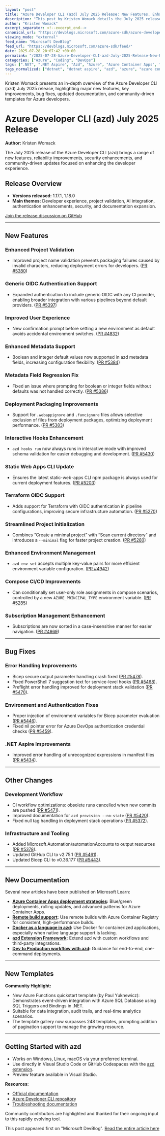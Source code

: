 ```yaml
---
layout: "post"
title: "Azure Developer CLI (azd) July 2025 Release: New Features, Enhancements, and Community Updates"
description: "This post by Kristen Womack details the July 2025 release (versions 1.17.1 and 1.18.0) of the Azure Developer CLI (azd). It covers new features, reliability improvements, bug fixes, workflow enhancements, new documentation, and contributions from the developer community."
author: "Kristen Womack"
excerpt_separator: <!--excerpt_end-->
canonical_url: "https://devblogs.microsoft.com/azure-sdk/azure-developer-cli-azd-july-2025/"
viewing_mode: "external"
feed_name: "Microsoft DevBlog"
feed_url: "https://devblogs.microsoft.com/azure-sdk/feed/"
date: 2025-07-28 20:07:42 +00:00
permalink: "/2025-07-28-Azure-Developer-CLI-azd-July-2025-Release-New-Features-Enhancements-and-Community-Updates.html"
categories: ["Azure", "Coding", "DevOps"]
tags: [".NET", ".NET Aspire", "Azd", "Azure", "Azure Container Apps", "Azure Developer CLI", "Azure Functions", "Azure SDK", "Bicep", "CI/CD", "Codespaces", "Coding", "Deployment Packaging", "DevOps", "Docker", "Environment Management", "Event Driven Architecture", "Extension Framework", "GitHub Codespaces", "Java", "JavaScript", "Kubernetes", "News", "OIDC Authentication", "Project Validation", "Python", "Remote Build", "Template Gallery", "Terraform", "Typescript", "VS Code"]
tags_normalized: ["dotnet", "dotnet aspire", "azd", "azure", "azure container apps", "azure developer cli", "azure functions", "azure sdk", "bicep", "cislashcd", "codespaces", "coding", "deployment packaging", "devops", "docker", "environment management", "event driven architecture", "extension framework", "github codespaces", "java", "javascript", "kubernetes", "news", "oidc authentication", "project validation", "python", "remote build", "template gallery", "terraform", "typescript", "vs code"]
---
```


Kristen Womack presents an in-depth overview of the Azure Developer CLI (azd) July 2025 release, highlighting major new features, key improvements, bug fixes, updated documentation, and community-driven templates for Azure developers.<!--excerpt_end-->

# Azure Developer CLI (azd) July 2025 Release

**Author:** Kristen Womack

The July 2025 release of the Azure Developer CLI (azd) brings a range of new features, reliability improvements, security enhancements, and community-driven updates focused on enhancing the developer experience.

## Release Overview

- **Versions released:** 1.17.1, 1.18.0
- **Main themes:** Developer experience, project validation, AI integration, authentication enhancements, secu­rity, and documentation expansion.

[Join the release discussion on GitHub](https://github.com/Azure/azure-dev/discussions/5524)

---

## New Features

### Enhanced Project Validation

- Improved project name validation prevents packaging failures caused by invalid characters, reducing deployment errors for developers. ([PR #5380](https://github.com/Azure/azure-dev/pull/5380))

### Generic OIDC Authentication Support

- Expanded authentication to include generic OIDC with any CI provider, enabling broader integration with various pipelines beyond default providers. ([PR #5397](https://github.com/Azure/azure-dev/pull/5397))

### Improved User Experience

- New confirmation prompt before setting a new environment as default avoids accidental environment switches. ([PR #4832](https://github.com/Azure/azure-dev/pull/4832))

### Enhanced Metadata Support

- Boolean and integer default values now supported in azd metadata fields, increasing configuration flexibility. ([PR #5384](https://github.com/Azure/azure-dev/pull/5384))

### Metadata Field Regression Fix

- Fixed an issue where prompting for boolean or integer fields without defaults was not handled correctly. ([PR #5386](https://github.com/Azure/azure-dev/pull/5386))

### Deployment Packaging Improvements

- Support for `.webappignore` and `.funcignore` files allows selective exclusion of files from deployment packages, optimizing deployment performance. ([PR #5383](https://github.com/Azure/azure-dev/pull/5383))

### Interactive Hooks Enhancement

- `azd hooks run` now always runs in interactive mode with improved schema validation for easier debugging and development. ([PR #5430](https://github.com/Azure/azure-dev/pull/5430))

### Static Web Apps CLI Update

- Ensures the latest static-web-apps CLI npm package is always used for current deployment features. ([PR #5203](https://github.com/Azure/azure-dev/pull/5203))

### Terraform OIDC Support

- Adds support for Terraform with OIDC authentication in pipeline configurations, improving secure infrastructure automation. ([PR #5270](https://github.com/Azure/azure-dev/pull/5270))

### Streamlined Project Initialization

- Combines “Create a minimal project” with “Scan current directory” and introduces a `--minimal` flag for faster project creation. ([PR #5280](https://github.com/Azure/azure-dev/pull/5280))

### Enhanced Environment Management

- `azd env set` accepts multiple key-value pairs for more efficient environment variable configuration. ([PR #4942](https://github.com/Azure/azure-dev/pull/4942))

### Compose CI/CD Improvements

- Can conditionally set user-only role assignments in compose scenarios, controlled by a new `AZURE_PRINCIPAL_TYPE` environment variable. ([PR #5285](https://github.com/Azure/azure-dev/pull/5285))

### Subscription Management Enhancement

- Subscriptions are now sorted in a case-insensitive manner for easier navigation. ([PR #4969](https://github.com/Azure/azure-dev/pull/4969))

---

## Bug Fixes

### Error Handling Improvements

- Bicep secure output parameter handling crash fixed ([PR #5478](https://github.com/Azure/azure-dev/pull/5478)).
- Fixed PowerShell 7 suggestion text for service-level hooks ([PR #5468](https://github.com/Azure/azure-dev/pull/5468)).
- Preflight error handling improved for deployment stack validation ([PR #5470](https://github.com/Azure/azure-dev/pull/5470)).

### Environment and Authentication Fixes

- Proper injection of environment variables for Bicep parameter evaluation ([PR #5446](https://github.com/Azure/azure-dev/pull/5446)).
- Fixed nil pointer error for Azure DevOps authentication credential checks ([PR #5459](https://github.com/Azure/azure-dev/pull/5459)).

### .NET Aspire Improvements

- Improved error handling of unrecognized expressions in manifest files ([PR #5434](https://github.com/Azure/azure-dev/pull/5434)).

---

## Other Changes

### Development Workflow

- CI workflow optimizations: obsolete runs cancelled when new commits are pushed ([PR #5471](https://github.com/Azure/azure-dev/pull/5471)).
- Improved documentation for `azd provision --no-state` ([PR #5420](https://github.com/Azure/azure-dev/pull/5420)).
- Fixed null tag handling in deployment stack operations ([PR #5372](https://github.com/Azure/azure-dev/pull/5372)).

### Infrastructure and Tooling

- Added Microsoft.Automation/automationAccounts to output resources ([PR #5378](https://github.com/Azure/azure-dev/pull/5378)).
- Updated GitHub CLI to v2.75.1 ([PR #5461](https://github.com/Azure/azure-dev/pull/5461)).
- Updated Bicep CLI to v0.36.177 ([PR #5443](https://github.com/Azure/azure-dev/pull/5443)).

---

## New Documentation

Several new articles have been published on Microsoft Learn:

- **[Azure Container Apps deployment strategies](https://learn.microsoft.com/azure/developer/azure-developer-cli/container-apps-workflows):** Blue/green deployments, rolling updates, and advanced patterns for Azure Container Apps.
- **[Remote build support](https://learn.microsoft.com/azure/developer/azure-developer-cli/remote-builds):** Use remote builds with Azure Container Registry for consistent, high-performance builds.
- **[Docker as a language in azd](https://learn.microsoft.com/azure/developer/azure-developer-cli/docker-language-support):** Use Docker for containerized applications, especially when native language support is lacking.
- **[azd Extension Framework](https://devblogs.microsoft.com/azure-sdk/azd-extension-framework/):** Extend azd with custom workflows and third-party integrations.
- **[Dev to Production workflow with azd](https://devblogs.microsoft.com/devops/azure-developer-cli-from-dev-to-prod-with-one-click/):** Guidance for end-to-end, one-command deployments.

---

## New Templates

**Community Highlight:**

- New Azure Functions quickstart template (by Paul Yuknewicz): Demonstrates event-driven integration with Azure SQL Database using SQL Triggers and Bindings in .NET.
- Suitable for data integration, audit trails, and real-time analytics scenarios.
- The template gallery now surpasses 248 templates, prompting addition of pagination support to manage the growing resource.

---

## Getting Started with azd

- Works on Windows, Linux, macOS via your preferred terminal.
- Use directly in Visual Studio Code or GitHub Codespaces with the [azd extension](https://marketplace.visualstudio.com/items?itemName=ms-azuretools.azure-dev).
- Preview feature available in Visual Studio.

**Resources:**

- [Official documentation](https://aka.ms/azd)
- [Azure Developer CLI repository](https://github.com/Azure/azure-dev)
- [Troubleshooting documentation](https://aka.ms/azd-troubleshoot)

Community contributors are highlighted and thanked for their ongoing input to this rapidly evolving tool.

This post appeared first on "Microsoft DevBlog". [Read the entire article here](https://devblogs.microsoft.com/azure-sdk/azure-developer-cli-azd-july-2025/)
